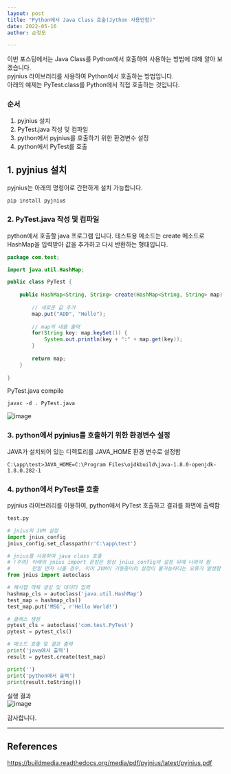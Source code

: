 ```yaml
---
layout: post
title: "Python에서 Java Class 호출(Jython 사용안함)"
date: 2022-05-16
author: 손정모

---
```


이번 포스팅에서는 Java Class를 Python에서 호출하여 사용하는 방법에 대해 알아 보겠습니다.   
pyjnius 라이브러리를 사용하여 Python에서 호출하는 방법입니다.    
아래의 예제는 PyTest.class를 Python에서 직접 호출하는 것입니다.   
    
### 순서   
1. pyjnius 설치    
2. PyTest.java 작성 및 컴파일    
3. python에서 pyjnius를 호출하기 위한 환경변수 설정     
4. python에서 PyTest를 호출     
     
## 1. pyjnius 설치
pyjnius는 아래의 명령어로 간편하게 설치 가능합니다.   
    
```
pip install pyjnius
```    
    
### 2. PyTest.java 작성 및 컴파일
python에서 호출할 java 프로그램 입니다. 테스트용 메소드는 create 메소드로 HashMap을 입력받아 값을 추가하고 다시 반환하는 형태입니다.     
    
```java
package com.test;

import java.util.HashMap;

public class PyTest {
	
	public HashMap<String, String> create(HashMap<String, String> map) {
		
		// 새로운 값 추가
		map.put("ADD", "Hello");
		
		// map의 내용 출력
		for(String key: map.keySet()) {
			System.out.println(key + ":" + map.get(key));
		}
		
		return map;
	}
	
}
```    
     
PyTest.java compile    
```
javac -d . PyTest.java
```    
![image](1)    
    
### 3. python에서 pyjnius를 호출하기 위한 환경변수 설정     
JAVA가 설치되어 있는 디렉토리를 JAVA_HOME 환경 변수로 설정함     
```
C:\app\test>JAVA_HOME=C:\Program Files\ojdkbuild\java-1.8.0-openjdk-1.8.0.282-1
```    
    
### 4. python에서 PyTest를 호출     
pyjnius 라이브러리를 이용하여, python에서 PyTest 호출하고 결과를 화면에 출력함
     
```python
test.py

# jnius의 JVM 설정
import jnius_config
jnius_config.set_classpath(r'C:\app\test')

# jnius를 사용하여 java class 호출
# !주의) 아래의 jnius import 문장은 항상 jnius_config의 설정 뒤에 나와야 함
#       만일 먼저 나올 경우, 이미 JVM이 기동중이라 설정이 불가능하다는 오류가 발생함
from jnius import autoclass

# 해시맵 객체 생성 및 데이터 입력
hashmap_cls = autoclass('java.util.HashMap')
test_map = hashmap_cls()
test_map.put('MSG', r'Hello World!')

# 클래스 생성
pytest_cls = autoclass('com.test.PyTest')
pytest = pytest_cls()

# 메소드 호출 및 결과 출력
print('java에서 출력')
result = pytest.create(test_map)

print('')
print('python에서 출력')
print(result.toString())
```       
    
실행 결과     
![image](2)     
     
     
감사합니다.     

--------------------------
## References     
https://buildmedia.readthedocs.org/media/pdf/pyjnius/latest/pyjnius.pdf    
